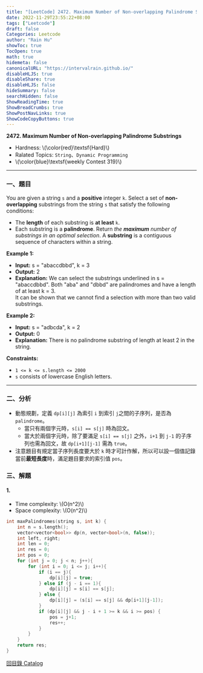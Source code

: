 ```yaml
---
title: "[LeetCode] 2472. Maximum Number of Non-overlapping Palindrome Substrings"
date: 2022-11-29T23:55:22+08:00
tags: ["Leetcode"]
draft: false
Categories: Leetcode
author: "Rain Hu"
showToc: true
TocOpen: true
math: true
hidemeta: false
canonicalURL: "https://intervalrain.github.io/"
disableHLJS: true
disableShare: true
disableHLJS: false
hideSummary: false
searchHidden: false
ShowReadingTime: true
ShowBreadCrumbs: true
ShowPostNavLinks: true
ShowCodeCopyButtons: true
---
```

**2472. Maximum Number of Non-overlapping Palindrome Substrings**
+ Hardness: \\(\color{red}\textsf{Hard}\\)
+ Ralated Topics: `String`、`Dynamic Programming`
+ \\(\color{blue}\textsf{weekly Contest 319}\\)
---
### 一、題目
You are given a string `s` and a **positive** integer `k`.
Select a set of **non-overlapping** substrings from the string `s` that satisfy the following conditions:
+ The **length** of each substring is **at least** `k`.
+ Each substring is a **palindrome**.
Return *the ***maximum*** number of substrings in an optimal selection*.
A **substring** is a contiguous sequence of characters within a string.

**Example 1:**  
+ **Input:** s = "abaccdbbd", k = 3
+ **Output:** 2
+ **Explanation:** We can select the substrings underlined in s = "abaccdbbd". Both "aba" and "dbbd" are palindromes and have a length of at least k = 3.  
It can be shown that we cannot find a selection with more than two valid substrings.  

**Example 2:**
+ **Input:** s = "adbcda", k = 2
+ **Output:** 0
+ **Explanation:** There is no palindrome substring of length at least 2 in the string. 

**Constraints:**
+ `1 <= k <= s.length <= 2000`
+ `s` consists of lowercase English letters.

---

### 二、分析
+ 動態規劃，定義 `dp[i][j]` 為索引 `i` 到索引 `j`之間的子序列，是否為 `palindrome`。
    + 當只有兩個字元時，`s[i] == s[j]` 時為回文。
    + 當大於兩個字元時，除了要滿足 `s[i] == s[j]` 之外，`i+1` 到 `j-1` 的子序列也需為回文，故 `dp[i+1][j-1]` 需為 `true`。
+ 注意題目有規定當子序列長度要大於 `k` 時才可計作解，所以可以設一個值記錄當前**最短長度**時，滿足題目要求的索引值 `pos`。

### 三、解題
#### 1. 
+ Time complexity: \\(O(n^2)\\)
+ Space complexity: \\(O(n^2)\\)
```C++
int maxPalindromes(string s, int k) {
    int n = s.length();
    vector<vector<bool>> dp(n, vector<bool>(n, false));
    int left, right;
    int len = 0;
    int res = 0;
    int pos = 0;
    for (int j = 0; j < n; j++){
        for (int i = 0; i <= j; i++){
            if (i == j){
                dp[i][j] = true;
            } else if (j - i == 1){
                dp[i][j] = s[i] == s[j];
            } else {
                dp[i][j] = (s[i] == s[j] && dp[i+1][j-1]);
            }
            if (dp[i][j] && j - i + 1 >= k && i >= pos) {
                pos = j+1;
                res++;
            }
        }
    }
    return res;
}
```
[回目錄 Catalog](/posts/leetcode)